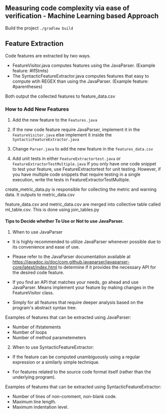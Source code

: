 ## Measuring code complexity via ease of verification - Machine Learning based Approach

Build the project                                                                                                          ```./gradlew build```

## Feature Extraction
Code features are extracted by two ways.

* FeatureVisitor.java computes features using the JavaParser. (Example feature: #IfStmts)
* The SyntacticFeatureExtractor.java computes features that easy to compute wtih REGEX than using the JavaParser. (Example feature: #parentheses) 

Both output the collected features to feature_data.csv

### How to Add New Features

1. Add the new feature to the ```Features.java```
2. If the new code feature require JavaParser, implement it in the ```FeatureVisitor.java``` else implement it inside the  ```SyntacticFeatureExtractor.java```




3. Change ```Parser.java``` to add the new feature in the ```features_data.csv```
4. Add unit tests in either ```FeatureExtractortest.java``` or ```FeatureExtractorTestMultiple.java```
If you only have one code snippet to test your feature, use FeatureExtractortest for unit testing. However, if you have multiple code snippets that require testing in a single execution, write the tests in FeatureExtractorTestMultiple.


create_metric_data.py is responsible for collecting the metric and warning data. It outputs to metric_data.csv

feature_data.csv and metric_data.csv are merged into collective table called ml_table.csv. This is done using join_tables.py

#### Tips to Decide whether To Use or Not to use JavaParser.

1. When to use JavaParser

* It is highly recommended to utilize JavaParser whenever possible due to its convenience and ease of use.

* Please refer to the JavaParser documentation available at  https://javadoc.io/doc/com.github.javaparser/javaparser-core/latest/index.html to determine if it provides the necessary API for the desired code feature.

* If you find an API that matches your needs, go ahead and use JavaParser. Means implement your feature by making changes in the FeatureVisitor class.

* Simply for all features that require deeper analysis based on the program's abstract syntax tree.

Examples of features that can be extracted using JavaParser:

* Number of ifstatements
* Number of loops
* Number of method parametemeters


2. When to use SyntacticFeatureExtractor:

* If the feature can be computed unambiguously using a regular expression or a similarly simple technique.

* For features related to the source code format itself (rather than the underlying program).

Examples of features that can be extracted using SyntacticFeatureExtractor:

* Number of lines of non-comment, non-blank code.
* Maximum line length.
* Maximum indentation level.



